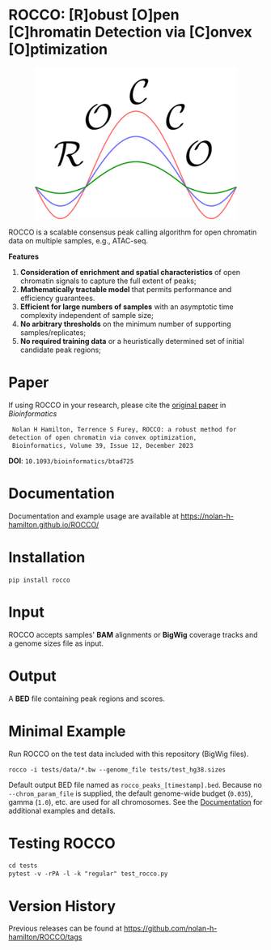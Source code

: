 # ROCCO: [R]obust [O]pen [C]hromatin Detection via [C]onvex [O]ptimization

<p align="center">
<img width="400" alt="logo" src="docs/logo.png">

ROCCO is a scalable consensus peak calling algorithm for open chromatin data on multiple samples, e.g., ATAC-seq.

**Features**

1. **Consideration of enrichment and spatial characteristics** of open chromatin signals to capture the full extent of peaks;
2. **Mathematically tractable model** that permits performance and efficiency guarantees.
3. **Efficient for large numbers of samples** with an asymptotic time complexity independent of sample size;
4. **No arbitrary thresholds** on the minimum number of supporting samples/replicates;
5. **No required training data** or a heuristically determined set of initial candidate peak regions;


# Paper

If using ROCCO in your research, please cite the [original paper](https://doi.org/10.1093/bioinformatics/btad725) in *Bioinformatics*


   ```
    Nolan H Hamilton, Terrence S Furey, ROCCO: a robust method for detection of open chromatin via convex optimization,
    Bioinformatics, Volume 39, Issue 12, December 2023
   ```

**DOI**: ``10.1093/bioinformatics/btad725``

# Documentation

Documentation and example usage are available at https://nolan-h-hamilton.github.io/ROCCO/

# Installation

   ```
   pip install rocco
   ```

# Input
ROCCO accepts samples' **BAM** alignments or **BigWig** coverage tracks and a genome sizes file as input.

# Output

A **BED** file containing peak regions and scores.

# Minimal Example

Run ROCCO on the test data included with this repository (BigWig files).

   ```
   rocco -i tests/data/*.bw --genome_file tests/test_hg38.sizes
   ```

Default output BED file named as `rocco_peaks_[timestamp].bed`. Because no `--chrom_param_file` is supplied,
the default genome-wide budget (`0.035`), gamma (`1.0`), etc. are used for all chromosomes. See the [Documentation](https://nolan-h-hamilton.github.io/ROCCO/) for additional examples and details.

# Testing ROCCO

  ```
  cd tests
  pytest -v -rPA -l -k "regular" test_rocco.py
  ```

# Version History

Previous releases can be found at https://github.com/nolan-h-hamilton/ROCCO/tags
